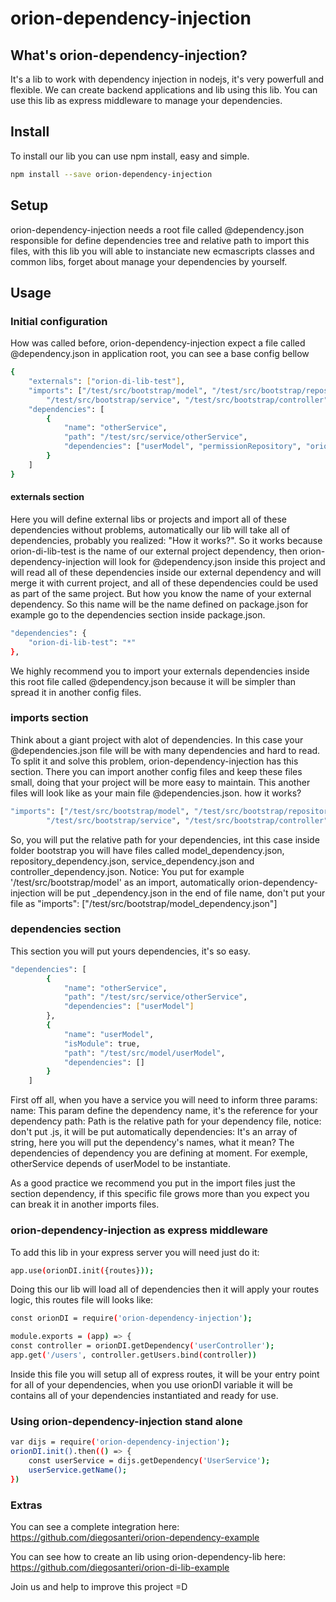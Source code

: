 # orion-dependency-injection

## What's orion-dependency-injection?

It's a lib to work with dependency injection in nodejs, it's very powerfull and flexible. We can create backend applications and lib using this lib.
You can use this lib as express middleware to manage your dependencies.

## Install

To install our lib you can use npm install, easy and simple.

```sh
npm install --save orion-dependency-injection
```

## Setup

orion-dependency-injection needs a root file called @dependency.json responsible for define dependencies tree and relative path to import this files, with this lib you will able to instanciate new ecmascripts classes and common libs, forget about manage your dependencies by yourself.

## Usage

### Initial configuration
How was called before, orion-dependency-injection expect a file called @dependency.json in application root, you can see a base config bellow

```sh
{
    "externals": ["orion-di-lib-test"],
    "imports": ["/test/src/bootstrap/model", "/test/src/bootstrap/repository", 
        "/test/src/bootstrap/service", "/test/src/bootstrap/controller"],
    "dependencies": [
        {
            "name": "otherService",
            "path": "/test/src/service/otherService",
            "dependencies": ["userModel", "permissionRepository", "orionDiLibExample"]
        }
    ]
}
```

#### externals section
Here you will define external libs or projects and import all of these dependencies without problems, automatically
our lib will take all of dependencies, probably you realized: "How it works?". So it works because  orion-di-lib-test is the name of our external project dependency, then orion-dependency-injection will look for @dependency.json inside this project and will read all of these dependencies inside our external dependency and will merge it with current project, and all of these dependencies could be used as part of the same project.
But how you know the name of your external dependency. So this name will be the name defined on package.json for example go to the dependencies section inside package.json.

```sh
"dependencies": {
    "orion-di-lib-test": "*"
},
```
We highly recommend you to import your externals dependencies inside this root file called @dependency.json because it will be simpler than spread it in another config files.

### imports section

Think about a giant project with alot of dependencies. In this case your @dependencies.json file will be with many dependencies and hard to read. To split it and solve this problem, orion-dependency-injection has this section. There you can import another config files and keep these files small, doing that your project will be more easy to maintain.
This another files will look like as your main file @dependencies.json.
how it works?

```sh
"imports": ["/test/src/bootstrap/model", "/test/src/bootstrap/repository", 
        "/test/src/bootstrap/service", "/test/src/bootstrap/controller"],
```

So, you will put the relative path for your dependencies, int this case inside folder bootstrap you will have files called
model_dependency.json, repository_dependency.json, service_dependency.json and controller_dependency.json. 
Notice: You put for example '/test/src/bootstrap/model' as an import, automatically orion-dependency-injection will be put  _dependency.json in the end of file name, don't put your file as "imports": ["/test/src/bootstrap/model_dependency.json"]


### dependencies section

This section you will put yours dependencies, it's so easy.

```sh
"dependencies": [
        {
            "name": "otherService",
            "path": "/test/src/service/otherService",
            "dependencies": ["userModel"]
        },
        {
            "name": "userModel",
            "isModule": true,
            "path": "/test/src/model/userModel",
            "dependencies": []
        }
    ]
```

First off all, when you have a service you will need to inform three params: 
name: This param define the dependency name, it's the reference for your dependency
path: Path is the relative path for your dependency file, notice: don't put .js, it will be put automatically
dependencies: It's an array of string, here you will put the dependency's names, what it mean? The dependencies of dependency you are defining at moment. For exemple,  otherService depends of userModel to be instantiate.

As a good practice we recommend you put in the import files just the section dependency, if this specific file grows more than you expect you can break it in another imports files.

### orion-dependency-injection as express middleware

To add this lib in your express server you will need just do it:

```sh
app.use(orionDI.init({routes}));
```

Doing this our lib will load all of dependencies then it will apply your routes logic, this routes file will looks like:

```sh
const orionDI = require('orion-dependency-injection');

module.exports = (app) => {
const controller = orionDI.getDependency('userController');
app.get('/users', controller.getUsers.bind(controller))

```

Inside this file you will setup all of express routes, it will be your entry point for all of your dependencies,
when you use orionDI variable it will be contains all of your dependencies instantiated and ready for use.

### Using orion-dependency-injection stand alone

```sh
var dijs = require('orion-dependency-injection');
orionDI.init().then(() => {
    const userService = dijs.getDependency('UserService');
    userService.getName();
})
```

### Extras

You can see a complete integration here: 
https://github.com/diegosanteri/orion-dependency-example

You can see how to create an lib using orion-dependency-lib here:
https://github.com/diegosanteri/orion-di-lib-example

Join us and help to improve this project =D
